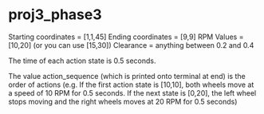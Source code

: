 # proj3_phase3

Starting coordinates = [1,1,45]
Ending coordinates = [9,9]
RPM Values = [10,20] (or you can use [15,30])
Clearance = anything between 0.2 and 0.4

The time of each action state is 0.5 seconds.

The value action_sequence (which is printed onto terminal at end) is the order of actions (e.g. If the first action state is [10,10], both wheels move at a speed of 10 RPM for 0.5 seconds. If the next state is [0,20], the left wheel stops moving and the right wheels moves at 20 RPM for 0.5 seconds)
